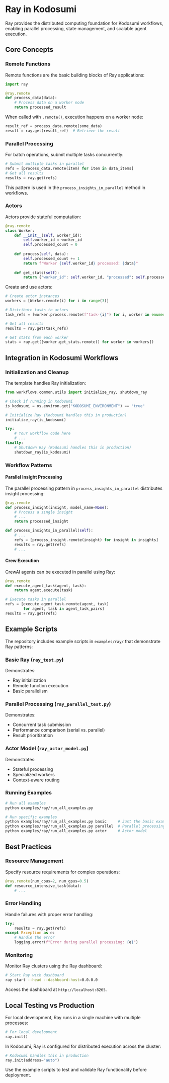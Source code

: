 # Ray in Kodosumi

Ray provides the distributed computing foundation for Kodosumi workflows, enabling parallel processing, state management, and scalable agent execution.

## Core Concepts

### Remote Functions

Remote functions are the basic building blocks of Ray applications:

```python
import ray

@ray.remote
def process_data(data):
    # Process data on a worker node
    return processed_result
```

When called with `.remote()`, execution happens on a worker node:

```python
result_ref = process_data.remote(some_data)
result = ray.get(result_ref)  # Retrieve the result
```

### Parallel Processing

For batch operations, submit multiple tasks concurrently:

```python
# Submit multiple tasks in parallel
refs = [process_data.remote(item) for item in data_items]
# Get all results
results = ray.get(refs)
```

This pattern is used in the `process_insights_in_parallel` method in workflows.

### Actors

Actors provide stateful computation:

```python
@ray.remote
class Worker:
    def __init__(self, worker_id):
        self.worker_id = worker_id
        self.processed_count = 0
        
    def process(self, data):
        self.processed_count += 1
        return f"Worker {self.worker_id} processed: {data}"
        
    def get_stats(self):
        return {"worker_id": self.worker_id, "processed": self.processed_count}
```

Create and use actors:

```python
# Create actor instances
workers = [Worker.remote(i) for i in range(3)]

# Distribute tasks to actors
task_refs = [worker.process.remote(f"task-{i}") for i, worker in enumerate(workers)]

# Get all results
results = ray.get(task_refs)

# Get stats from each worker
stats = ray.get([worker.get_stats.remote() for worker in workers])
```

## Integration in Kodosumi Workflows

### Initialization and Cleanup

The template handles Ray initialization:

```python
from workflows.common.utils import initialize_ray, shutdown_ray

# Check if running in Kodosumi
is_kodosumi = os.environ.get("KODOSUMI_ENVIRONMENT") == "true"

# Initialize Ray (Kodosumi handles this in production)
initialize_ray(is_kodosumi)

try:
    # Your workflow code here
    # ...
finally:
    # Shutdown Ray (Kodosumi handles this in production)
    shutdown_ray(is_kodosumi)
```

### Workflow Patterns

#### Parallel Insight Processing

The parallel processing pattern in `process_insights_in_parallel` distributes insight processing:

```python
@ray.remote
def process_insight(insight, model_name=None):
    # Process a single insight
    # ...
    return processed_insight

def process_insights_in_parallel(self):
    # ...
    refs = [process_insight.remote(insight) for insight in insights]
    results = ray.get(refs)
    # ...
```

#### Crew Execution

CrewAI agents can be executed in parallel using Ray:

```python
@ray.remote
def execute_agent_task(agent, task):
    return agent.execute(task)

# Execute tasks in parallel
refs = [execute_agent_task.remote(agent, task) 
        for agent, task in agent_task_pairs]
results = ray.get(refs)
```

## Example Scripts

The repository includes example scripts in `examples/ray/` that demonstrate Ray patterns:

### Basic Ray (`ray_test.py`)

Demonstrates:
- Ray initialization
- Remote function execution
- Basic parallelism

### Parallel Processing (`ray_parallel_test.py`)

Demonstrates:
- Concurrent task submission
- Performance comparison (serial vs. parallel)
- Result prioritization

### Actor Model (`ray_actor_model.py`)

Demonstrates:
- Stateful processing
- Specialized workers
- Context-aware routing

### Running Examples

```bash
# Run all examples
python examples/ray/run_all_examples.py

# Run specific examples
python examples/ray/run_all_examples.py basic     # Just the basic example
python examples/ray/run_all_examples.py parallel  # Parallel processing
python examples/ray/run_all_examples.py actor     # Actor model
```

## Best Practices

### Resource Management

Specify resource requirements for complex operations:

```python
@ray.remote(num_cpus=2, num_gpus=0.5)
def resource_intensive_task(data):
    # ...
```

### Error Handling

Handle failures with proper error handling:

```python
try:
    results = ray.get(refs)
except Exception as e:
    # Handle the error
    logging.error(f"Error during parallel processing: {e}")
```

### Monitoring

Monitor Ray clusters using the Ray dashboard:

```bash
# Start Ray with dashboard
ray start --head --dashboard-host=0.0.0.0
```

Access the dashboard at `http://localhost:8265`.

## Local Testing vs Production

For local development, Ray runs in a single machine with multiple processes:

```python
# For local development
ray.init()
```

In Kodosumi, Ray is configured for distributed execution across the cluster:

```python
# Kodosumi handles this in production
ray.init(address="auto")
```

Use the example scripts to test and validate Ray functionality before deployment. 